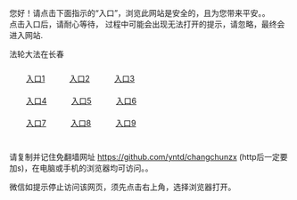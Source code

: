 您好！请点击下面指示的“入口”，浏览此网站是安全的，且为您带来平安。。 <br/>
点击入口后，请耐心等待， 过程中可能会出现无法打开的提示，请忽略，最终会进入网站. </br>

法轮大法在长春<br/>
<div style="padding:10px"><a style="margin:20px" target="_blank" href="https://d1wwsmb5e4iu84.cloudfront.net/2Qpsp?jxmdcyvu" id="ccLink1" rel="nofollow">入口1</a> <a target="_blank" style="margin:20px" href="https://d1q8563k2xbfma.cloudfront.net/2Qpsp?fffwiqf" id="ccLink2" rel="nofollow">入口2</a> <a style="margin:20px" target="_blank" href="https://d15s8539l8vp8.cloudfront.net/2Qpsp?iunwktf" id="ccLink3" rel="nofollow">入口3</a></div>

<div style="padding:10px" ><a style="margin:20px" target="_blank" href="https://d1wwsmb5e4iu84.cloudfront.net/2Qpsp?jxmdcyvu" id="ccLink4" rel="nofollow">入口4</a> <a style="margin:20px" href="https://d1q8563k2xbfma.cloudfront.net/2Qpsp?fffwiqf" target="_blank" id="ccLink5" rel="nofollow">入口5</a> <a style="margin:20px" href="https://d15s8539l8vp8.cloudfront.net/2Qpsp?iunwktf" target="_blank" id="ccLink6" rel="nofollow">入口6</a></div>

<div style="padding:10px"><a style="margin:20px" target="_blank" href="https://d1wwsmb5e4iu84.cloudfront.net/2Qpsp?jxmdcyvu" id="ccLink7" rel="nofollow">入口7</a> <a style="margin:20px" href="https://d1q8563k2xbfma.cloudfront.net/2Qpsp?fffwiqf" target="_blank" id="ccLink8" rel="nofollow">入口8</a> <a style="margin:20px" target="_blank" href="https://d15s8539l8vp8.cloudfront.net/2Qpsp?iunwktf" id="ccLink9" rel="nofollow">入口9</a></div>

<br/>



请复制并记住免翻墙网址 https://github.com/yntd/changchunzx (http后一定要加s)，在电脑或手机的浏览器均可访问。。<br/>

微信如提示停止访问该网页，须先点击右上角，选择浏览器打开。
